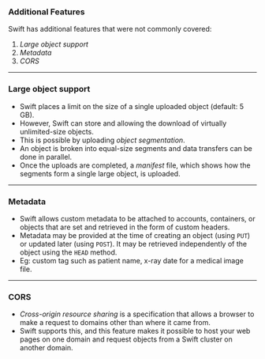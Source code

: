 ### <span class="color-yellow-400">Additional Features</span>

Swift has additional features that were not commonly covered:
1. _Large object support_
2. _Metadata_
3. _CORS_

---

### <span class="color-yellow-400">Large object support</span>

- Swift places a limit on the size of a single uploaded object (default: 5 GB).
- However, Swift can store and allowing the download of virtually unlimited-size objects.
- This is possible by uploading _object segmentation_.
- An object is broken into equal-size segments and data transfers can be done in parallel.
- Once the uploads are completed, a _manifest_ file, which shows how the segments form a single large object, is uploaded.

---

### <span class="color-yellow-400">Metadata</span>

- Swift allows custom metadata to be attached to accounts, containers, or objects that are set and retrieved in the form of custom headers.
- Metadata may be provided at the time of creating an object (using `PUT`) or updated later (using `POST`). It may be retrieved independently of the
object using the `HEAD` method.
- Eg: custom tag such as patient name, x-ray date for a medical image file.

---

### <span class="color-yellow-400">CORS</span>

- _Cross-origin resource sharing_ is a specification that allows a browser to make a request to domains other than where it came from.
- Swift supports this, and this feature makes it possible to host your web pages on one domain and request objects from a Swift cluster on another
domain.
